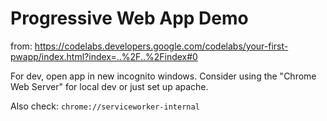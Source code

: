 # Progressive Web App Demo
from: https://codelabs.developers.google.com/codelabs/your-first-pwapp/index.html?index=..%2F..%2Findex#0

For dev, open app in new incognito windows. Consider using the "Chrome Web Server" for local dev or just set up apache.

Also check: `chrome://serviceworker-internal`
